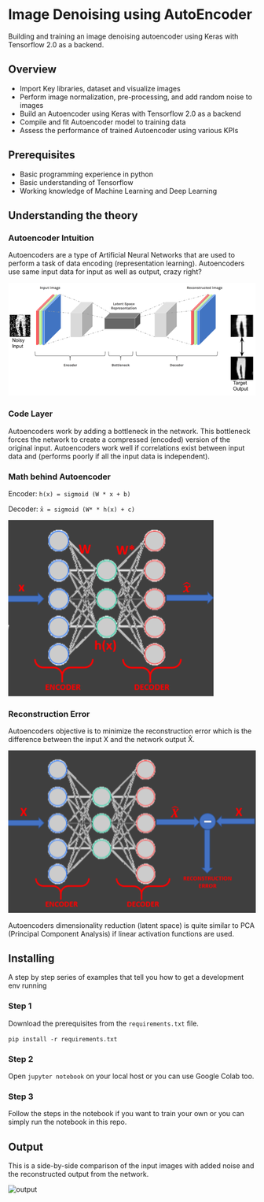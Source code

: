 # Image Denoising using AutoEncoder

Building and training an image denoising autoencoder using Keras with Tensorflow 2.0 as a backend.

## Overview

- Import Key libraries, dataset and visualize images
- Perform image normalization, pre-processing, and add random noise to images
- Build an Autoencoder using Keras with Tensorflow 2.0 as a backend
- Compile and fit Autoencoder model to training data
- Assess the performance of trained Autoencoder using various KPIs

## Prerequisites

- Basic programming experience in python
- Basic understanding of Tensorflow
- Working knowledge of Machine Learning and Deep Learning

## Understanding the theory

### Autoencoder Intuition

Autoencoders are a type of Artificial Neural Networks that are used to perform a task of data encoding (representation learning).
Autoencoders use same input data for input as well as output, crazy right?

![intuition](/Images/AutoencoderDenoising.png?raw=true "Title")

### Code Layer

Autoencoders work by adding a bottleneck in the network.
This bottleneck forces the network to create a compressed (encoded) version of the original input.
Autoencoders work well if correlations exist between input data and (performs poorly if all the input data is independent).

### Math behind Autoencoder

Encoder: ``` h(x) = sigmoid (W * x + b) ```

Decoder: ``` x̂ = sigmoid (W* * h(x) + c) ```

![math](/Images/AutoencoderDenoising3.png)

### Reconstruction Error

Autoencoders objective is to minimize the reconstruction error which is the difference between the input X and the network output X̂.

![reconstruction](/Images/AutoencoderDenoising4.png)

Autoencoders dimensionality reduction (latent space) is quite similar to PCA (Principal Component Analysis) if linear activation functions are used.

## Installing

A step by step series of examples that tell you how to get a development env running

### Step 1

Download the prerequisites from the ```requirements.txt``` file.

``` pip install -r requirements.txt ```

### Step 2

Open ``` jupyter notebook ``` on your local host or you can use Google Colab too.

### Step 3

Follow the steps in the notebook if you want to train your own or you can simply run the notebook in this repo.

## Output

This is a side-by-side comparison of the input images with added noise and the reconstructed output from the network.

![output](/Images/output.png)
